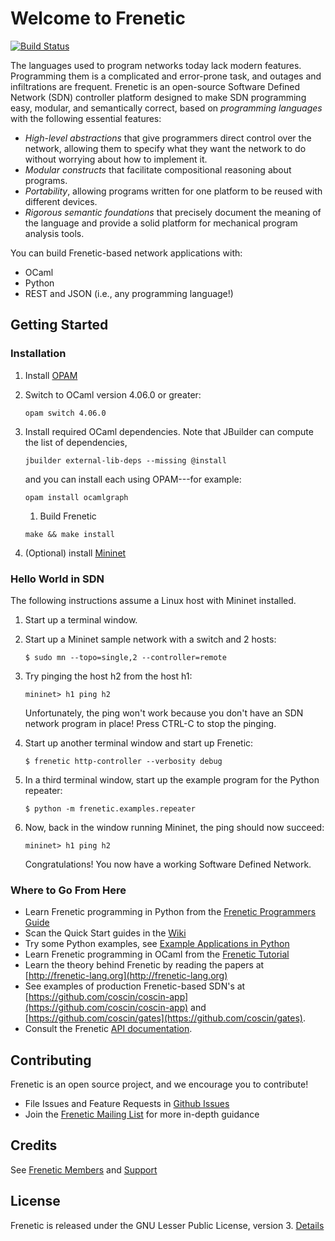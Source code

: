 # Welcome to Frenetic

[![Build Status](https://travis-ci.org/frenetic-lang/frenetic.svg?branch=master)](https://travis-ci.org/frenetic-lang/frenetic)

The languages used to program networks today lack modern features. Programming them is a complicated and error-prone task, and outages and infiltrations are frequent. Frenetic is an open-source Software Defined Network (SDN) controller platform designed to make SDN programming easy, modular, and semantically correct, based on _programming languages_ with the following essential features:

* _High-level abstractions_ that give programmers direct control over the network, allowing them to specify what they want the network to do without worrying about how to implement it.
* _Modular constructs_ that facilitate compositional reasoning about programs.
* _Portability_, allowing programs written for one platform to be reused with different devices.
* _Rigorous semantic foundations_ that precisely document the meaning of the language and provide a solid platform for mechanical program analysis tools.

You can build Frenetic-based network applications with:

* OCaml
* Python
* REST and JSON (i.e., any programming language!)

## Getting Started

### Installation

1. Install [OPAM](https://opam.ocaml.org/)

1. Switch to OCaml version 4.06.0 or greater:
    ```
    opam switch 4.06.0    
    ```        

1. Install required OCaml dependencies. Note that JBuilder can compute the list of dependencies, 
    ```
    jbuilder external-lib-deps --missing @install
    ```
    and you can install each using OPAM---for example:
    ```
    opam install ocamlgraph    
    ```
    
    1. Build Frenetic
    ```
    make && make install
    ```
    
1. (Optional) install [Mininet](http://mininet.org/)
        
### Hello World in SDN

The following instructions assume a Linux host with Mininet installed. 
    
1.  Start up a terminal window.

2.  Start up a Mininet sample network with a switch and 2 hosts:

    ```
    $ sudo mn --topo=single,2 --controller=remote
    ```

3.  Try pinging the host h2 from the host h1:

    ```
    mininet> h1 ping h2
    ```

    Unfortunately, the ping won't work because you don't have an SDN network program in place!  Press CTRL-C to stop the pinging.
4.  Start up another terminal window and start up Frenetic:

    ```
    $ frenetic http-controller --verbosity debug
    ```
5.  In a third terminal window, start up the example program for the Python repeater:

    ```
    $ python -m frenetic.examples.repeater
    ```
6.  Now, back in the window running Mininet, the ping should now succeed:

    ```
    mininet> h1 ping h2
    ```

    Congratulations!  You now have a working Software Defined Network.

### Where to Go From Here

* Learn Frenetic programming in Python from the [Frenetic Programmers Guide](https://github.com/frenetic-lang/manual/blob/master/programmers_guide/frenetic_programmers_guide.pdf)
* Scan the Quick Start guides in the [Wiki](https://github.com/frenetic-lang/frenetic/wiki)
* Try some Python examples, see [Example Applications in Python](https://github.com/frenetic-lang/frenetic/wiki/Python-Examples)
* Learn Frenetic programming in OCaml from the [Frenetic Tutorial](http://frenetic-lang.github.io/tutorials/Introduction/)
* Learn the theory behind Frenetic by reading the papers at [http://frenetic-lang.org](http://frenetic-lang.org)
* See examples of production Frenetic-based SDN's at [https://github.com/coscin/coscin-app](https://github.com/coscin/coscin-app) and [https://github.com/coscin/gates](https://github.com/coscin/gates).
* Consult the Frenetic [API documentation](http://frenetic-lang.github.io/frenetic/).

## Contributing

Frenetic is an open source project, and we encourage you to contribute!

* File Issues and Feature Requests in [Github Issues](https://github.com/frenetic-lang/frenetic/issues)
* Join the [Frenetic Mailing List](http://lists.frenetic-lang.org/mailman/listinfo/frenetic-ocaml) for more in-depth guidance

## Credits

See [Frenetic Members](http://frenetic-lang.org/#members) and [Support](http://frenetic-lang.org/#support)

## License

Frenetic is released under the GNU Lesser Public License, version 3.  [Details](https://github.com/frenetic-lang/frenetic/blob/master/LICENSE)
